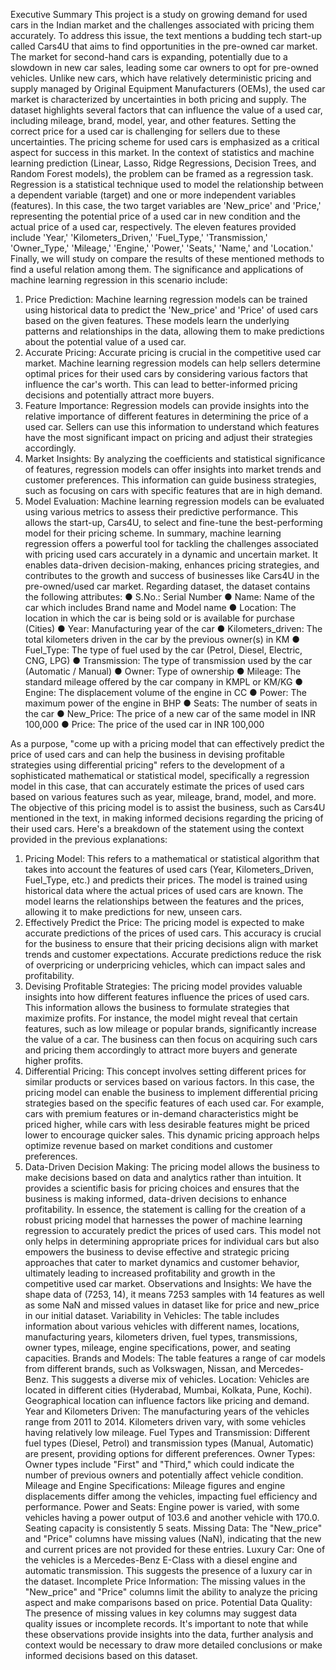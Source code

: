 Executive Summary
This project is a study on growing demand for used cars in the Indian market and the challenges associated with pricing them accurately. To address this issue, the text mentions a budding tech start-up called Cars4U that aims to find opportunities in the pre-owned car market. The market for second-hand cars is expanding, potentially due to a slowdown in new car sales, leading some car owners to opt for pre-owned vehicles. Unlike new cars, which have relatively deterministic pricing and supply managed by Original Equipment Manufacturers (OEMs), the used car market is characterized by uncertainties in both pricing and supply.
The dataset highlights several factors that can influence the value of a used car, including mileage, brand, model, year, and other features. Setting the correct price for a used car is challenging for sellers due to these uncertainties. The pricing scheme for used cars is emphasized as a critical aspect for success in this market.
In the context of statistics and machine learning prediction (Linear, Lasso, Ridge Regressions, Decision Trees, and Random Forest models), the problem can be framed as a regression task. Regression is a statistical technique used to model the relationship between a dependent variable (target) and one or more independent variables (features). In this case, the two target variables are 'New_price' and 'Price,' representing the potential price of a used car in new condition and the actual price of a used car, respectively. The eleven features provided include 'Year,' 'Kilometers_Driven,' 'Fuel_Type,' 'Transmission,' 'Owner_Type,' 'Mileage,' 'Engine,' 'Power,' 'Seats,' 'Name,' and 'Location.' Finally, we will study on compare the results of these mentioned methods to find a useful relation among them.
The significance and applications of machine learning regression in this scenario include:
1.	Price Prediction: Machine learning regression models can be trained using historical data to predict the 'New_price' and 'Price' of used cars based on the given features. These models learn the underlying patterns and relationships in the data, allowing them to make predictions about the potential value of a used car.
2.	Accurate Pricing: Accurate pricing is crucial in the competitive used car market. Machine learning regression models can help sellers determine optimal prices for their used cars by considering various factors that influence the car's worth. This can lead to better-informed pricing decisions and potentially attract more buyers.
3.	Feature Importance: Regression models can provide insights into the relative importance of different features in determining the price of a used car. Sellers can use this information to understand which features have the most significant impact on pricing and adjust their strategies accordingly.
4.	Market Insights: By analyzing the coefficients and statistical significance of features, regression models can offer insights into market trends and customer preferences. This information can guide business strategies, such as focusing on cars with specific features that are in high demand.
5.	Model Evaluation: Machine learning regression models can be evaluated using various metrics to assess their predictive performance. This allows the start-up, Cars4U, to select and fine-tune the best-performing model for their pricing scheme.
In summary, machine learning regression offers a powerful tool for tackling the challenges associated with pricing used cars accurately in a dynamic and uncertain market. It enables data-driven decision-making, enhances pricing strategies, and contributes to the growth and success of businesses like Cars4U in the pre-owned/used car market.
Regarding dataset, the dataset contains the following attributes:
●  S.No.: Serial Number
●  Name: Name of the car which includes Brand name and Model name
●  Location: The location in which the car is being sold or is available for purchase (Cities)
●  Year: Manufacturing year of the car
●  Kilometers_driven: The total kilometers driven in the car by the previous owner(s) in KM
●  Fuel_Type: The type of fuel used by the car (Petrol, Diesel, Electric, CNG, LPG)
●  Transmission: The type of transmission used by the  car (Automatic / Manual)
●  Owner: Type of ownership
●  Mileage: The standard mileage offered by the car company in KMPL or KM/KG
●  Engine: The displacement volume of the engine in CC 
●  Power: The maximum power of the engine in BHP
●  Seats: The number of seats in the car
●  New_Price: The price of a new car of the same model in INR 100,000
●  Price: The price of the used car in INR 100,000

As a purpose, "come up with a pricing model that can effectively predict the price of used cars and can help the business in devising profitable strategies using differential pricing" refers to the development of a sophisticated mathematical or statistical model, specifically a regression model in this case, that can accurately estimate the prices of used cars based on various features such as year, mileage, brand, model, and more. The objective of this pricing model is to assist the business, such as Cars4U mentioned in the text, in making informed decisions regarding the pricing of their used cars. Here's a breakdown of the statement using the context provided in the previous explanations:
1.	Pricing Model: This refers to a mathematical or statistical algorithm that takes into account the features of used cars (Year, Kilometers_Driven, Fuel_Type, etc.) and predicts their prices. The model is trained using historical data where the actual prices of used cars are known. The model learns the relationships between the features and the prices, allowing it to make predictions for new, unseen cars.
2.	Effectively Predict the Price: The pricing model is expected to make accurate predictions of the prices of used cars. This accuracy is crucial for the business to ensure that their pricing decisions align with market trends and customer expectations. Accurate predictions reduce the risk of overpricing or underpricing vehicles, which can impact sales and profitability.
3.	Devising Profitable Strategies: The pricing model provides valuable insights into how different features influence the prices of used cars. This information allows the business to formulate strategies that maximize profits. For instance, the model might reveal that certain features, such as low mileage or popular brands, significantly increase the value of a car. The business can then focus on acquiring such cars and pricing them accordingly to attract more buyers and generate higher profits.
4.	Differential Pricing: This concept involves setting different prices for similar products or services based on various factors. In this case, the pricing model can enable the business to implement differential pricing strategies based on the specific features of each used car. For example, cars with premium features or in-demand characteristics might be priced higher, while cars with less desirable features might be priced lower to encourage quicker sales. This dynamic pricing approach helps optimize revenue based on market conditions and customer preferences.
5.	Data-Driven Decision Making: The pricing model allows the business to make decisions based on data and analytics rather than intuition. It provides a scientific basis for pricing choices and ensures that the business is making informed, data-driven decisions to enhance profitability.
In essence, the statement is calling for the creation of a robust pricing model that harnesses the power of machine learning regression to accurately predict the prices of used cars. This model not only helps in determining appropriate prices for individual cars but also empowers the business to devise effective and strategic pricing approaches that cater to market dynamics and customer behavior, ultimately leading to increased profitability and growth in the competitive used car market.
Observations and Insights: We have the shape data of (7253, 14), it means 7253 samples with 14 features as well as some NaN and missed values in dataset like for price and new_price in our initial dataset. Variability in Vehicles: The table includes information about various vehicles with different names, locations, manufacturing years, kilometers driven, fuel types, transmissions, owner types, mileage, engine specifications, power, and seating capacities. Brands and Models: The table features a range of car models from different brands, such as Volkswagen, Nissan, and Mercedes-Benz. This suggests a diverse mix of vehicles. Location: Vehicles are located in different cities (Hyderabad, Mumbai, Kolkata, Pune, Kochi). Geographical location can influence factors like pricing and demand. Year and Kilometers Driven: The manufacturing years of the vehicles range from 2011 to 2014. Kilometers driven vary, with some vehicles having relatively low mileage. Fuel Types and Transmission: Different fuel types (Diesel, Petrol) and transmission types (Manual, Automatic) are present, providing options for different preferences. Owner Types: Owner types include "First" and "Third," which could indicate the number of previous owners and potentially affect vehicle condition. Mileage and Engine Specifications: Mileage figures and engine displacements differ among the vehicles, impacting fuel efficiency and performance. Power and Seats: Engine power is varied, with some vehicles having a power output of 103.6 and another vehicle with 170.0. Seating capacity is consistently 5 seats. Missing Data: The "New_price" and "Price" columns have missing values (NaN), indicating that the new and current prices are not provided for these entries. Luxury Car: One of the vehicles is a Mercedes-Benz E-Class with a diesel engine and automatic transmission. This suggests the presence of a luxury car in the dataset. Incomplete Price Information: The missing values in the "New_price" and "Price" columns limit the ability to analyze the pricing aspect and make comparisons based on price. Potential Data Quality: The presence of missing values in key columns may suggest data quality issues or incomplete records. It's important to note that while these observations provide insights into the data, further analysis and context would be necessary to draw more detailed conclusions or make informed decisions based on this dataset.
